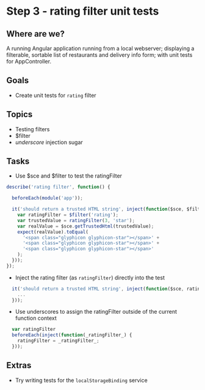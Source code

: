 # Step 3 - rating filter unit tests

## Where are we?

A running Angular application running from a local webserver;
displaying a filterable, sortable list of restaurants and delivery info form;
with unit tests for AppController.

## Goals

* Create unit tests for `rating` filter

## Topics

* Testing filters
* $filter
* _underscore_ injection sugar

## Tasks

* Use $sce and $filter to test the ratingFilter

```js
describe('rating filter', function() {

  beforeEach(module('app'));

  it('should return a trusted HTML string', inject(function($sce, $filter) {
    var ratingFilter = $filter('rating');
    var trustedValue = ratingFilter(3, 'star');
    var realValue = $sce.getTrustedHtml(trustedValue);
    expect(realValue).toEqual(
      '<span class="glyphicon glyphicon-star"></span>' +
      '<span class="glyphicon glyphicon-star"></span>' +
      '<span class="glyphicon glyphicon-star"></span>'
    );
  }));
});
```

* Inject the rating filter (as `ratingFilter`) directly into the test

```js
  it('should return a trusted HTML string', inject(function($sce, ratingFilter) {
    ...
  }));
```

* Use underscores to assign the ratingFilter outside of the current function context

```js
  var ratingFilter
  beforeEach(inject(function(_ratingFilter_) {
    ratingFilter = _ratingFilter_;
  }));
```

## Extras

* Try writing tests for the `localStorageBinding` service